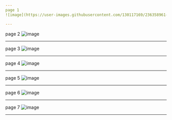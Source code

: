 ```yaml
---
page 1
![image](https://user-images.githubusercontent.com/130117169/236358961-42f7d6fb-dbf8-4359-bc0e-f2b61e655eda.png)

---
```

page 2
![image](https://user-images.githubusercontent.com/130117169/236358977-03520b9b-9b1f-425d-b54f-fb3bbf2996f9.png)

---
page 3
![image](https://user-images.githubusercontent.com/130117169/236359001-cc6c77a0-2919-44f6-a091-faff9b52c0a7.png)

---
page 4
![image](https://user-images.githubusercontent.com/130117169/236359028-648054db-2a1b-4647-b47c-73f3dbc751f2.png)

---
page 5
![image](https://user-images.githubusercontent.com/130117169/236359051-98259ee1-eb9c-401b-973e-c47a0be43bbf.png)

---
page 6
![image](https://user-images.githubusercontent.com/130117169/236359073-f9838f18-44dc-4da7-bc89-c1662959f582.png)

---
page 7
![image](https://user-images.githubusercontent.com/130117169/236359091-97ac287f-dd09-4c2f-be5a-e6cdd67473b7.png)

---

